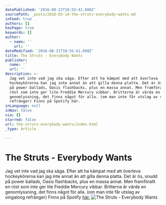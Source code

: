 ```yaml
---
datePublished: '2016-08-21T10:55:41.608Z'
sourcePath: _posts/2016-03-14-the-struts-everybody-wants.md
inFeed: true
authors: []
hasPage: true
keywords: []
author:
  - name: ''
    url: ''
dateModified: '2016-08-21T10:55:41.098Z'
title: The Struts - Everybody Wants
publisher:
  name: ''
  url: ''
description: >-
  Jag vet inte vad jag ska säga. Efter att ha kämpat med att överleva
  hockeykörerna kan jag inte annat än att gilla denna platta. Det är ös, snudd
  på power ballads, Oasis flashbacks, plus en massa annat. Men framförallt en
  röst som inte ger lite Freddie Mercury vibbar. Britterna är värda en
  genomlyssning, det finns något för alla. (om man inte får utslag av singalong
  refränger) Finns på Spotify här.
inLanguage: null
inNav: false
via: {}
starred: false
url: the-struts-everybody-wants/index.html
_type: Article

---
```

# The Struts - Everybody Wants

Jag vet inte vad jag ska säga. Efter att ha kämpat med att överleva hockeykörerna kan jag inte annat än att gilla denna platta. Det är ös, snudd på power ballads, Oasis flashbacks, plus en massa annat. Men framförallt en röst som inte ger lite Freddie Mercury vibbar. Britterna är värda en genomlyssning, det finns något för alla. (om man inte får utslag av singalong refränger) Finns på Spotify [här.][0]
![The Struts - Everybody Wants](https://s3-us-west-2.amazonaws.com/the-grid-img/p/201b68a1a774f2a9fa7f8ff276463eb1b0580194.jpg)

[0]: https://open.spotify.com/album/5jQD9aAuIOy8LIGkVlgVKq